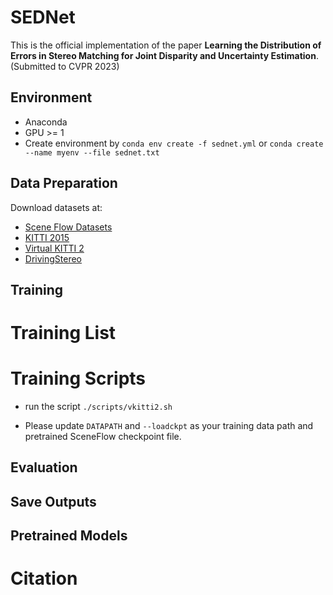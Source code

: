 # SEDNet

This is the official implementation of the paper **Learning the Distribution of Errors in Stereo Matching for Joint Disparity and Uncertainty Estimation**. (Submitted to CVPR 2023)

## Environment
* Anaconda
* GPU >= 1
* Create environment by `conda env create -f sednet.yml` or `conda create --name myenv --file sednet.txt`

## Data Preparation
Download datasets at:
* [Scene Flow Datasets](https://lmb.informatik.uni-freiburg.de/resources/datasets/SceneFlowDatasets.en.html)
* [KITTI 2015](http://www.cvlibs.net/datasets/kitti/eval_scene_flow.php?benchmark=stereo)
* [Virtual KITTI 2](https://europe.naverlabs.com/research/computer-vision/proxy-virtual-worlds-vkitti-2/)
* [DrivingStereo](https://drivingstereo-dataset.github.io/)

## Training

# Training List

# Training Scripts
* run the script `./scripts/vkitti2.sh`

* Please update `DATAPATH` and `--loadckpt` as your training data path and pretrained SceneFlow checkpoint file.

## Evaluation

## Save Outputs

## Pretrained Models

# Citation
